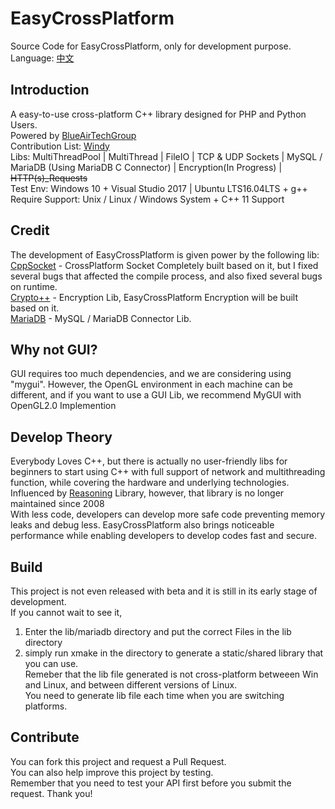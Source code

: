 # EasyCrossPlatform
Source Code for EasyCrossPlatform, only for development purpose.  
Language: <a href="README-ch.md">中文</a>  
## Introduction
A easy-to-use cross-platform C++ library designed for PHP and Python Users.  
Powered by <a href="http://www.xsyds.cn/" target="_blank">BlueAirTechGroup</a>  
Contribution List: <a href="https://github.com/ToiletCommander">Windy</a>  
Libs: MultiThreadPool | MultiThread | FileIO | TCP & UDP Sockets | MySQL / MariaDB (Using MariaDB C Connector) | Encryption(In Progress) | <strike>HTTP(s)_Requests</strike>  
Test Env: Windows 10 + Visual Studio 2017 | Ubuntu LTS16.04LTS + g++  
Require Support: Unix / Linux / Windows System + C++ 11 Support  
## Credit
The development of EasyCrossPlatform is given power by the following lib:  
[CppSocket](https://github.com/itomi/CppSocket) - CrossPlatform Socket Completely built based on it, but I fixed several bugs that affected the compile process, and also fixed several bugs on runtime.  
[Crypto++](https://github.com/weidai11/cryptopp) - Encryption Lib, EasyCrossPlatform Encryption will be built based on it.  
[MariaDB](https://mariadb.com/downloads/mariadb-tx/connector) - MySQL / MariaDB Connector Lib.
## Why not GUI?
GUI requires too much dependencies, and we are considering using "mygui". However, the OpenGL environment in each machine can be different, and if you want to use a GUI Lib, we recommend MyGUI with OpenGL2.0 Implemention
## Develop Theory
Everybody Loves C++, but there is actually no user-friendly libs for beginners to start using C++ with full support of network and multithreading function, while covering the hardware and underlying technologies. <br />
Influenced by <a href="http://reasoning.biz" target="_blank">Reasoning</a> Library, however, that library is no longer maintained since 2008<br />
With less code, developers can develop more safe code preventing memory leaks and debug less. EasyCrossPlatform also brings noticeable performance while enabling developers to develop codes fast and secure.<br />
## Build
This project is not even released with beta and it is still in its early stage of development.<br />
If you cannot wait to see it, 
1) Enter the lib/mariadb directory and put the correct Files in the lib directory<br />
2) simply run xmake in the directory to generate a static/shared library that you can use.<br />
Remeber that the lib file generated is not cross-platform betweeen Win and Linux, and between different versions of Linux.<br />
You need to generate lib file each time when you are switching platforms.
## Contribute
You can fork this project and request a Pull Request. <br />
You can also help improve this project by testing. <br />
Remember that you need to test your API first before you submit the request. Thank you!